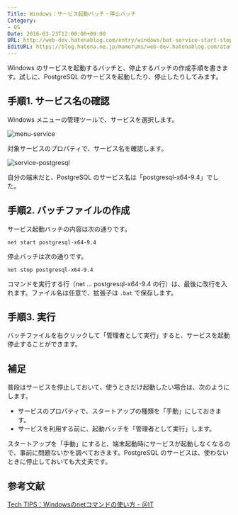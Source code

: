 ```yaml
---
Title: Windows：サービス起動バッチ・停止バッチ
Category:
- OS
Date: 2016-03-23T12:00:00+09:00
URL: http://web-dev.hatenablog.com/entry/windows/bat-service-start-stop
EditURL: https://blog.hatena.ne.jp/mamorums/web-dev.hatenablog.com/atom/entry/10328749687178928184
---
```


Windows のサービスを起動するバッチと、停止するバッチの作成手順を書きます。試しに、PostgreSQL のサービスを起動したり、停止したりしてみます。


## 手順1. サービス名の確認
Windows メニューの管理ツールで、サービスを選択します。

![menu-service](http://cdn-ak.f.st-hatena.com/images/fotolife/m/mamorums/20160813/20160813161603.png)

対象サービスのプロパティで、サービス名を確認します。

![service-postgresql](http://cdn-ak.f.st-hatena.com/images/fotolife/m/mamorums/20160813/20160813161604.png)

自分の端末だと、PostgreSQL のサービス名は「postgresql-x64-9.4」でした。


## 手順2. バッチファイルの作成
サービス起動バッチの内容は次の通りです。

```
net start postgresql-x64-9.4
```

停止バッチは次の通りです。

```
net stop postgresql-x64-9.4
```

コマンドを実行する行（net ... postgresql-x64-9.4 の行）は、最後に改行を入れます。ファイル名は任意で、拡張子は `.bat` で保存します。


## 手順3. 実行
バッチファイルを右クリックして「管理者として実行」すると、サービスを起動停止することができます。


## 補足
普段はサービスを停止しておいて、使うときだけ起動したい場合は、次のようにします。

- サービスのプロパティで、スタートアップの種類を「手動」にしておきます。
- サービスを利用する前に、起動バッチを「管理者として実行」します。

スタートアップを「手動」にすると、端末起動時にサービスが起動しなくなるので、事前に問題ないかを調べておきます。PostgreSQL のサービスは、使わないときに停止しておいても大丈夫です。


## 参考文献
[Tech TIPS：Windowsのnetコマンドの使い方 - ＠IT](http://www.atmarkit.co.jp/ait/articles/0211/23/news002.html)
